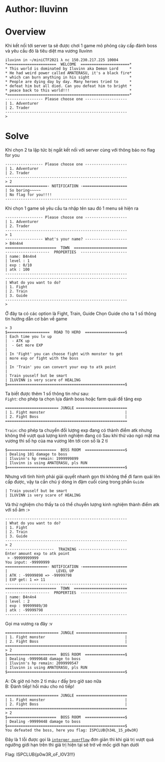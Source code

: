 # Author: Iluvinn
# Overview
Khi kết nối tới server ta sẽ được chơi 1 game mô phỏng cày cấp đánh boss và yêu cầu đó là tiêu diệt ma vương Iluvinn
```
iluvinn in ~/miniCTF2021 λ nc 150.230.217.225 10004
*======================  WELCOME  ======================*
* This world is dominated by Iluvinn aka Demon Lord     *
* He had weird power called AMATERASU, it's a black fire*
* which can burn anything in his sight                  *
* People are dying day by day. Many heroes tried to     *
* defeat him but all died. Can you defeat him to bright *
* peace back to this world!!!                           *
*=======================================================*
----------------- Please choose one -------------------
| 1. Adventurer                                         
| 2. Trader                                             
-------------------------------------------------------
>
```

# Solve
Khi chọn 2 ta lập tức bị ngắt kết nối với server cùng với thông báo no flag for you
```
----------------- Please choose one -------------------
| 1. Adventurer                                         
| 2. Trader                                             
-------------------------------------------------------
> 2
===================- NOTIFICATION -====================
| So boring~~~~~
| No flag for you!!!!
-------------------------------------------------------
```
Khi chọn 1 game sẽ yêu cầu ta nhập tên sau đó 1 menu sẽ hiện ra
```
----------------- Please choose one -------------------
| 1. Adventurer                                         
| 2. Trader                                             
-------------------------------------------------------
> 1
----------------- What's your name? -------------------
> B4n4n4
=======================  TOWN  ========================
--------------------  PROPERTIES  ---------------------
| name: B4n4n4
| level : 1
| exp : 0/10
| atk : 100
-------------------------------------------------------
-------------------------------------------------------
| What do you want to do? 
| 1. Fight 
| 2. Train 
| 3. Guide 
-------------------------------------------------------
> 
```
Ở đây ta có các option là Fight, Train, Guide
Chọn Guide cho ta 1 số thông tin hướng dẫn cơ bản về game
```
> 3
$===================  ROAD TO HERO  ==================$
| Each time you lv up 
|  - ATK up 
|  - Get more EXP 
| 
| In 'Fight' you can choose fight with monster to get 
| more exp or fight with the boss
| 
| In 'Train' you can convert your exp to atk point
| 
| Train youself but be smart 
| ILUVINN is very scare of HEALING 
$=====================================================$
```
Ta biết được thêm 1 số thông tin như sau: <br>
`Fight`: cho phép ta chọn lựa đánh boss hoặc farm quái để tăng exp
```
======================== JUNGLE =======================
| 1. Fight monster                                    |
| 2. Fight Boss                                       |
=======================================================

```
`Train`: cho phép ta chuyển đổi lượng exp đang có thành điểm atk nhưng không thể vượt quá lượng kinh nghiệm đang có
Sau khi thử vào ngó mặt ma vương thì số hp của ma vương lên tới con số là 2 tỉ
```
$======================  BOSS ROOM  ==================$
| Dealing 101 damage to boss
| Iluvinn's hp remain: 1999999899
| Iluvinn is using AMATERASU, pls RUN 
$=====================================================$
```
Nhưng với tình hình phải giải quyết nhanh gọn thì không thể đi farm quái lên cấp được, vậy ta cần chú ý dòng in đậm cuối cùng trong phần `Guide`
```
| Train youself but be smart 
| ILUVINN is very scare of HEALING 
```

Và thử nghiệm cho thấy ta có thể chuyển lượng kinh nghiệm thành điểm atk với số âm :>

```
-------------------------------------------------------
| What do you want to do? 
| 1. Fight 
| 2. Train 
| 3. Guide 
-------------------------------------------------------
> 2
----------------------  TRAINING ----------------------
Enter amount exp to atk point
 > -99999999999
You input: -99999999
===================- NOTIFICATION -====================
|                      LEVEL UP              
| ATK : -99999898 => -99999798
| EXP get: 1 => 11
-------------------------------------------------------
=======================  TOWN  ========================
--------------------  PROPERTIES  ---------------------
| name: B4n4n4
| level : 2
| exp : 99999989/30
| atk : -99999798
-------------------------------------------------------
```
Gọi ma vương ra đây :v 
```
======================== JUNGLE =======================
| 1. Fight monster                                    |
| 2. Fight Boss                                       |
=======================================================
> 2
$======================  BOSS ROOM  ==================$
| Dealing -99999648 damage to boss
| Iluvinn's hp remain: 2099999547
| Iluvinn is using AMATERASU, pls RUN 
$=====================================================$
```
A: Ok giờ nó hơn 2 tỉ máu r đấy bro giờ sao nữa <br>
B: Đánh tiếp! hồi máu cho nó tiếp!
```
======================== JUNGLE =======================
| 1. Fight monster                                    |
| 2. Fight Boss                                       |
=======================================================
> 2
$======================  BOSS ROOM  ==================$
| Dealing -99999448 damage to boss
$=====================================================$
You defeated the boss, here you flag: ISPCLUB{h34L_15_p0w3R}
```
Đây là 1 lỗi được gọi là [`interger overflow`](https://en.wikipedia.org/wiki/Integer_overflow) đơn giản thì khi giá trị vượt quá ngưỡng giới hạn trên thì giá trị hiện tại sẽ trở về mốc giới hạn dưới


Flag: ISPCLUB{p0w3R_oF_l0V3!!!}

